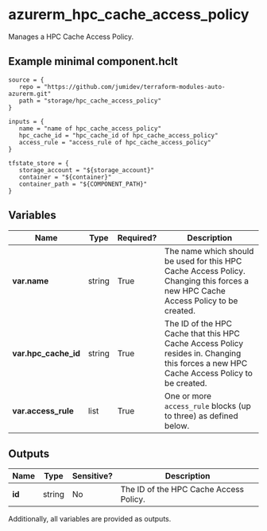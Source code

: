 # azurerm_hpc_cache_access_policy

Manages a HPC Cache Access Policy.

## Example minimal component.hclt

```hcl
source = {
   repo = "https://github.com/jumidev/terraform-modules-auto-azurerm.git" 
   path = "storage/hpc_cache_access_policy" 
}

inputs = {
   name = "name of hpc_cache_access_policy" 
   hpc_cache_id = "hpc_cache_id of hpc_cache_access_policy" 
   access_rule = "access_rule of hpc_cache_access_policy" 
}

tfstate_store = {
   storage_account = "${storage_account}" 
   container = "${container}" 
   container_path = "${COMPONENT_PATH}" 
}

```

## Variables

| Name | Type | Required? |  Description |
| ---- | ---- | --------- |  ----------- |
| **var.name** | string | True | The name which should be used for this HPC Cache Access Policy. Changing this forces a new HPC Cache Access Policy to be created. | 
| **var.hpc_cache_id** | string | True | The ID of the HPC Cache that this HPC Cache Access Policy resides in. Changing this forces a new HPC Cache Access Policy to be created. | 
| **var.access_rule** | list | True | One or more `access_rule` blocks (up to three) as defined below. | 



## Outputs

| Name | Type | Sensitive? | Description |
| ---- | ---- | --------- | --------- |
| **id** | string | No  | The ID of the HPC Cache Access Policy. | 

Additionally, all variables are provided as outputs.
